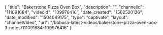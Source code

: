 {
    "title": "Bakerstone Pizza Oven Box",
    "description": "",
    "channelid": "111091684",
    "videoid": "109976416",
    "date_created": "1502520126",
    "date_modified": "1504049175",
    "type": "captivate",
    "layout": "channelVideo",
    "url": "\/bbbusa-latest-videos\/bakerstone-pizza-oven-box-3-notes\/111091684-109976416"
}